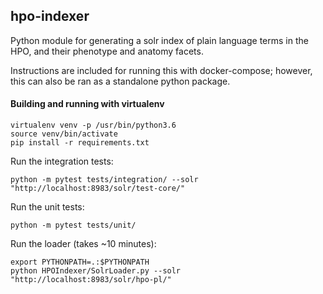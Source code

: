 ## hpo-indexer
Python module for generating a solr index of plain language terms in the HPO,
and their phenotype and anatomy facets.

Instructions are included for running this with docker-compose; however, this
can also be ran as a standalone python package.

#### Building and running with virtualenv
    virtualenv venv -p /usr/bin/python3.6
    source venv/bin/activate
    pip install -r requirements.txt

Run the integration tests:

    python -m pytest tests/integration/ --solr "http://localhost:8983/solr/test-core/"

Run the unit tests:

    python -m pytest tests/unit/

Run the loader (takes ~10 minutes):

    export PYTHONPATH=.:$PYTHONPATH
    python HPOIndexer/SolrLoader.py --solr "http://localhost:8983/solr/hpo-pl/"